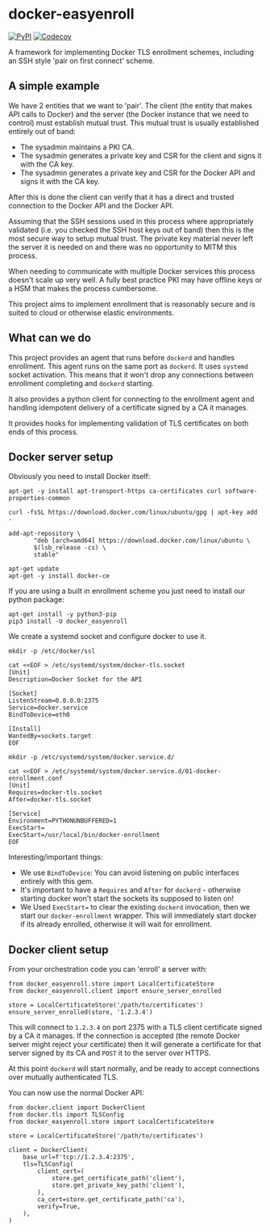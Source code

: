 # docker-easyenroll

[![PyPI](https://img.shields.io/pypi/v/docker_easyenroll.svg)](https://pypi.python.org/pypi/docker_easyenroll) [![Codecov](https://img.shields.io/codecov/c/github/Jc2k/docker_easyenroll.svg)](https://codecov.io/gh/Jc2k/docker_easyenroll)

A framework for implementing Docker TLS enrollment schemes, including an SSH style 'pair on first connect' scheme.


## A simple example

We have 2 entities that we want to 'pair'. The client (the entity that makes API calls to Docker) and the server (the Docker instance that we need to control) must establish mutual trust. This mutual trust is usually established entirely out of band:

 * The sysadmin maintains a PKI CA.
 * The sysadmin generates a private key and CSR for the client and signs it with the CA key.
 * The sysadmin generates a private key and CSR for the Docker API and signs it with the CA key.

After this is done the client can verify that it has a direct and trusted connection to the Docker API and the Docker API.

Assuming that the SSH sessions used in this process where appropriately validated (i.e. you checked the SSH host keys out of band) then this is the most secure way to setup mutual trust. The private key material never left the server it is needed on and there was no opportunity to MITM this process.

When needing to communicate with multiple Docker services this process doesn't scale up very well. A fully best practice PKI may have offline keys or a HSM that makes the process cumbersome.

This project aims to implement enrollment that is reasonably secure and is suited to cloud or otherwise elastic environments.


## What can we do

This project provides an agent that runs before `dockerd` and handles enrollment. This agent runs on the same port as `dockerd`. It uses `systemd` socket activation. This means that it won't drop any connections between enrollment completing and `dockerd` starting.

It also provides a python client for connecting to the enrollment agent and handling idempotent delivery of a certificate signed by a CA it manages.

It provides hooks for implementing validation of TLS certificates on both ends of this process.


## Docker server setup

Obviously you need to install Docker itself:

```
apt-get -y install apt-transport-https ca-certificates curl software-properties-common

curl -fsSL https://download.docker.com/linux/ubuntu/gpg | apt-key add -

add-apt-repository \
       "deb [arch=amd64] https://download.docker.com/linux/ubuntu \
       $(lsb_release -cs) \
       stable"

apt-get update
apt-get -y install docker-ce
```

If you are using a built in enrollment scheme you just need to install our python package:

```
apt-get install -y python3-pip
pip3 install -U docker_easyenroll
```

We create a systemd socket and configure docker to use it.

```
mkdir -p /etc/docker/ssl

cat <<EOF > /etc/systemd/system/docker-tls.socket
[Unit]
Description=Docker Socket for the API

[Socket]
ListenStream=0.0.0.0:2375
Service=docker.service
BindToDevice=eth0

[Install]
WantedBy=sockets.target
EOF

mkdir -p /etc/systemd/system/docker.service.d/

cat <<EOF > /etc/systemd/system/docker.service.d/01-docker-enrollment.conf
[Unit]
Requires=docker-tls.socket
After=docker-tls.socket

[Service]
Environment=PYTHONUNBUFFERED=1
ExecStart=
ExecStart=/usr/local/bin/docker-enrollment
EOF
```

Interesting/important things:

 * We use `BindToDevice`: You can avoid listening on public interfaces entirely with this gem.
 * It's important to have a `Requires` and `After` for `dockerd` - otherwise starting docker won't start the sockets its supposed to listen on!
 * We Used `ExecStart=` to clear the existing `dockerd` invocation, then we start our `docker-enrollment` wrapper. This will immediately start docker if its already enrolled, otherwise it will wait for enrollment.


## Docker client setup

From your orchestration code you can 'enroll' a server with:

```
from docker_easyenroll.store import LocalCertificateStore
from docker_easyenroll.client import ensure_server_enrolled

store = LocalCertificateStore('/path/to/certificates')
ensure_server_enrolled(store, '1.2.3.4')
```

This will connect to `1.2.3.4` on port 2375 with a TLS client certificate signed by a CA it manages. If the connection is accepted (the remote Docker server might reject your certificate) then it will generate a certificate for that server signed by its CA and `POST` it to the server over HTTPS.

At this point `dockerd` will start normally, and be ready to accept connections over mutually authenticated TLS.

You can now use the normal Docker API:

```
from docker.client import DockerClient
from docker.tls import TLSConfig
from docker_easyenroll.store import LocalCertificateStore

store = LocalCertificateStore('/path/to/certificates')

client = DockerClient(
    base_url=f'tcp://1.2.3.4:2375',
    tls=TLSConfig(
        client_cert=(
            store.get_certificate_path('client'),
            store.get_private_key_path('client'),
        ),
        ca_cert=store.get_certificate_path('ca'),
        verify=True,
    ),
)
```
